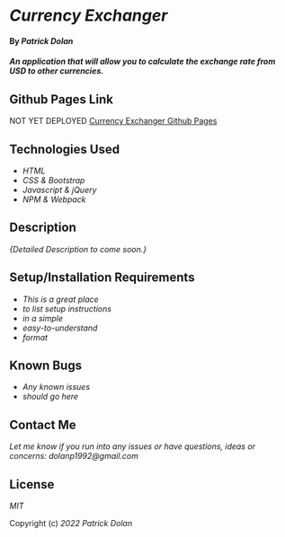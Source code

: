 # _Currency Exchanger_

#### By _**Patrick Dolan**_

#### _An application that will allow you to calculate the exchange rate from USD to other currencies._

## Github Pages Link

NOT YET DEPLOYED
[Currency Exchanger Github Pages](https://patrick-dolan.github.io/currency-exchanger/)

## Technologies Used

* _HTML_
* _CSS & Bootstrap_
* _Javascript & jQuery_
* _NPM & Webpack_

## Description

_{Detailed Description to come soon.}_

## Setup/Installation Requirements

* _This is a great place_
* _to list setup instructions_
* _in a simple_
* _easy-to-understand_
* _format_

## Known Bugs

* _Any known issues_
* _should go here_

## Contact Me

_Let me know if you run into any issues or have questions, ideas or concerns:_
_dolanp1992@gmail.com_

## License

_MIT_

Copyright (c) _2022_ _Patrick Dolan_
